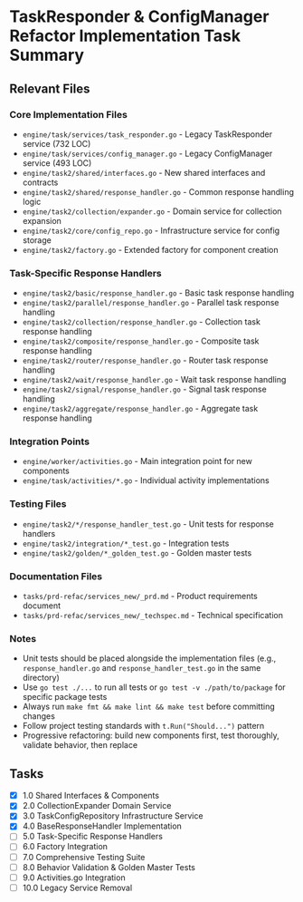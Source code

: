 # TaskResponder & ConfigManager Refactor Implementation Task Summary

## Relevant Files

### Core Implementation Files

- `engine/task/services/task_responder.go` - Legacy TaskResponder service (732 LOC)
- `engine/task/services/config_manager.go` - Legacy ConfigManager service (493 LOC)
- `engine/task2/shared/interfaces.go` - New shared interfaces and contracts
- `engine/task2/shared/response_handler.go` - Common response handling logic
- `engine/task2/collection/expander.go` - Domain service for collection expansion
- `engine/task2/core/config_repo.go` - Infrastructure service for config storage
- `engine/task2/factory.go` - Extended factory for component creation

### Task-Specific Response Handlers

- `engine/task2/basic/response_handler.go` - Basic task response handling
- `engine/task2/parallel/response_handler.go` - Parallel task response handling
- `engine/task2/collection/response_handler.go` - Collection task response handling
- `engine/task2/composite/response_handler.go` - Composite task response handling
- `engine/task2/router/response_handler.go` - Router task response handling
- `engine/task2/wait/response_handler.go` - Wait task response handling
- `engine/task2/signal/response_handler.go` - Signal task response handling
- `engine/task2/aggregate/response_handler.go` - Aggregate task response handling

### Integration Points

- `engine/worker/activities.go` - Main integration point for new components
- `engine/task/activities/*.go` - Individual activity implementations

### Testing Files

- `engine/task2/*/response_handler_test.go` - Unit tests for response handlers
- `engine/task2/integration/*_test.go` - Integration tests
- `engine/task2/golden/*_golden_test.go` - Golden master tests

### Documentation Files

- `tasks/prd-refac/services_new/_prd.md` - Product requirements document
- `tasks/prd-refac/services_new/_techspec.md` - Technical specification

### Notes

- Unit tests should be placed alongside the implementation files (e.g., `response_handler.go` and `response_handler_test.go` in the same directory)
- Use `go test ./...` to run all tests or `go test -v ./path/to/package` for specific package tests
- Always run `make fmt && make lint && make test` before committing changes
- Follow project testing standards with `t.Run("Should...")` pattern
- Progressive refactoring: build new components first, test thoroughly, validate behavior, then replace

## Tasks

- [x] 1.0 Shared Interfaces & Components
- [x] 2.0 CollectionExpander Domain Service
- [x] 3.0 TaskConfigRepository Infrastructure Service
- [x] 4.0 BaseResponseHandler Implementation
- [ ] 5.0 Task-Specific Response Handlers
- [ ] 6.0 Factory Integration
- [ ] 7.0 Comprehensive Testing Suite
- [ ] 8.0 Behavior Validation & Golden Master Tests
- [ ] 9.0 Activities.go Integration
- [ ] 10.0 Legacy Service Removal
